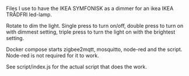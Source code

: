 Files I use to have the IKEA SYMFONISK as a dimmer for an ikea IKEA TRÅDFRI led-lamp.

Rotate to dim the light. Single press to turn on/off, double press to turn on with dimmest setting, triple press to turn the light on with the brightest setting.

Docker compose starts zigbee2mqtt, mosquitto, node-red and the script. Node-red is not required for it to work.

See script/index.js for the actual script that does the work.
